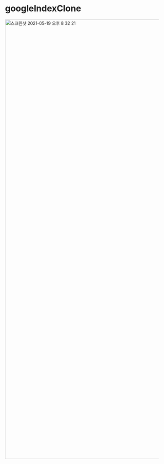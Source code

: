 # googleIndexClone

<img width="1440" alt="스크린샷 2021-05-19 오후 8 32 21" src="https://user-images.githubusercontent.com/64853423/118806289-d7a50280-b8e1-11eb-8216-52a257b4bfb4.png">
